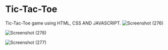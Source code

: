 # Tic-Tac-Toe
Tic-Tac-Toe game using HTML, CSS AND JAVASCRIPT.
![Screenshot (276)](https://github.com/devradheee/Tic-Tac-Toe/assets/104156567/96cd3304-45c4-48ed-93ea-5cb6b8510fab)




![Screenshot (278)](https://github.com/devradheee/Tic-Tac-Toe/assets/104156567/ed9324a3-ed09-4d9e-a831-ddefb4fe0d79)




![Screenshot (277)](https://github.com/devradheee/Tic-Tac-Toe/assets/104156567/812d0866-561a-4535-b111-b931f78dcb78)



